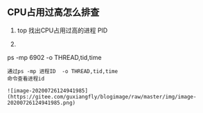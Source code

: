 ## CPU占用过高怎么排查

1.  top 找出CPU占用过高的进程 PID

2.  ```
   ps -mp 6902 -o THREAD,tid,time
   ```
通过ps -mp 进程ID  -o THREAD,tid,time  
命令查看进程id

![image-20200726124941985](https://gitee.com/guxiangfly/blogimage/raw/master/img/image-20200726124941985.png)

